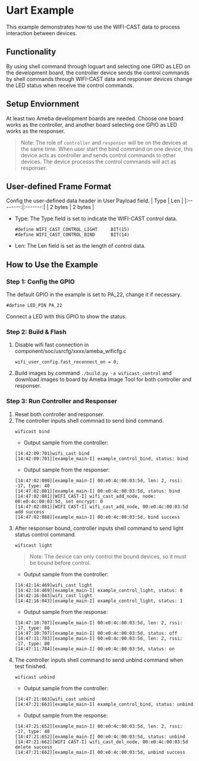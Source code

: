 # Uart Example

This example demonstrates how to use the WIFI-CAST data to process interaction between devices.

## Functionality

By using shell command through loguart and selecting one GPIO as LED on the development board, the controller device sends the control commands by shell commands through WIFI-CAST data and responser devices change the LED status when receive the control commands.

## Setup Enviornment

At least two Ameba development boards are needed. Choose one board works as the controller, and another board selecting one GPIO as LED works as the responser.

> Note: The role of `controller` and `responser` will be on the devices at the same time. When user start the bind command on one device, this device acts as controller and sends control commands to other devices. The device processs the control commands will act as responser. 

## User-defined Frame Format

Config the user-defined data header in User Payload field.
|   Type   |   Len   | 
|:--------:|:-------:|
|  2 bytes | 2 bytes |
* Type: The Type field is set to indicate the WIFI-CAST control data.
    ```
    #define WIFI_CAST_CONTROL_LIGHT		BIT(15)
    #define WIFI_CAST_CONTROL_BIND		BIT(14)
    ```
* Len: The Len field is set as the length of control data.

## How to Use the Example

### Step 1: Config the GPIO

The default GPIO in the example is set to PA_22, change it if necessary.
```
#define LED_PIN	PA_22
```
Connect a LED with this GPIO to show the status.

### Step 2: Build & Flash

1. Disable wifi fast connection in component/soc/usrcfg/xxxx/ameba_wificfg.c
    ```
    wifi_user_config.fast_reconnect_en = 0;
    ```
2. Build images by command `./build.py -a wificast_control` and download images to board by Ameba Image Tool for both controller and responser.

### Step 3: Run Controller and Responser

1. Reset both controller and responser.
2. The controller inputs shell commnad to send bind command.
    ```
    wificast bind
    ```
    * Output sample from the controller:
    ```
    [14:42:09:701]wifi_cast bind
    [14:42:09:701][example_main-I] example_control_bind, status: bind
    ```
    * Output sample from the responser:
    ```
    [14:47:02:080][example_main-I] 00:e0:4c:00:03:5d, len: 2, rssi: -17, type: 40
    [14:47:02:081][example_main-I] 00:e0:4c:00:03:5d, status: bind
    [14:47:02:081][WIFI CAST-I] wifi_cast_add_node, node: 00:e0:4c:00:03:5d, set encrypt: 0
    [14:47:02:081][WIFI CAST-I] wifi_cast_add_node, 00:e0:4c:00:03:5d add success
    [14:47:02:088][example_main-I] 00:e0:4c:00:03:5d, bind success
    ```
3. After responser bound, controller inputs shell command to send light status control command.
    ```
    wificast light
    ```
    > Note: The device can only control the bound devices, so it must be bound before control.
    * Output sample from the controller:
    ```
    [14:42:14:469]wifi_cast light
    [14:42:14:469][example_main-I] example_control_light, status: 0
    [14:42:16:043]wifi_cast light
    [14:42:16:043][example_main-I] example_control_light, status: 1
    ```
    * Output sample from the response:
    ```
    [14:47:10:707][example_main-I] 00:e0:4c:00:03:5d, len: 2, rssi: -17, type: 80
    [14:47:10:707][example_main-I] 00:e0:4c:00:03:5d, status: off
    [14:47:11:783][example_main-I] 00:e0:4c:00:03:5d, len: 2, rssi: -17, type: 80
    [14:47:11:784][example_main-I] 00:e0:4c:00:03:5d, status: on
    ```
4. The controller inputs shell command to send unbind command when test finished.
    ```
    wificast unbind
    ```
    * Output sample from the controller:
    ```
    [14:47:21:663]wifi_cast unbind
    [14:47:21:663][example_main-I] example_control_bind, status: unbind
    ```
    * Output sample from the response:
    ```
    [14:47:21:652][example_main-I] 00:e0:4c:00:03:5d, len: 2, rssi: -17, type: 40
    [14:47:21:652][example_main-I] 00:e0:4c:00:03:5d, status: unbind
    [14:47:21:662][WIFI CAST-I] wifi_cast_del_node, 00:e0:4c:00:03:5d delete success
    [14:47:21:662][example_main-I] 00:e0:4c:00:03:5d, unbind success
    ```